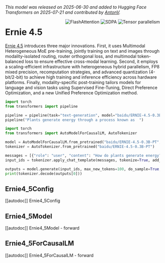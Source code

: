 <!--Copyright 2025 The HuggingFace Team. All rights reserved.

Licensed under the Apache License, Version 2.0 (the "License"); you may not use this file except in compliance with
the License. You may obtain a copy of the License at

http://www.apache.org/licenses/LICENSE-2.0

Unless required by applicable law or agreed to in writing, software distributed under the License is distributed on
an "AS IS" BASIS, WITHOUT WARRANTIES OR CONDITIONS OF ANY KIND, either express or implied. See the License for the
specific language governing permissions and limitations under the License.

⚠️ Note that this file is in Markdown but contain specific syntax for our doc-builder (similar to MDX) that may not be
rendered properly in your Markdown viewer.

-->
*This model was released on 2025-06-30 and added to Hugging Face Transformers on 2025-07-21 and contributed by [AntonV](https://huggingface.co/AntonV).*

<div style="float: right;">
    <div class="flex flex-wrap space-x-1">
        <img alt="FlashAttention" src="https://img.shields.io/badge/%E2%9A%A1%EF%B8%8E%20FlashAttention-eae0c8?style=flat">
        <img alt="SDPA" src="https://img.shields.io/badge/SDPA-DE3412?style=flat&logo=pytorch&logoColor=white">
        <img alt="Tensor parallelism" src="https://img.shields.io/badge/Tensor%20parallelism-06b6d4?style=flat&logoColor=white">
    </div>
</div>

# Ernie 4.5

[Ernie 4.5](https://ernie.baidu.com/blog/posts/ernie4.5/) introduces three major innovations. First, it uses Multimodal Heterogeneous MoE pre-training, jointly training on text and images through modality-isolated routing, router orthogonal loss, and multimodal token-balanced loss to ensure effective cross-modal learning. Second, it employs a scaling-efficient infrastructure with heterogeneous hybrid parallelism, FP8 mixed precision, recomputation strategies, and advanced quantization (4-bit/2-bit) to achieve high training and inference efficiency across hardware platforms. Finally, modality-specific post-training tailors models for language and vision tasks using Supervised Fine-Tuning, Direct Preference Optimization, and a new Unified Preference Optimization method.

<hfoptions id="usage">
<hfoption id="Pipeline">

```py
import torch
from transformers import pipeline

pipeline = pipeline(task="text-generation", model="baidu/ERNIE-4.5-0.3B-PT", dtype="auto")
pipeline("Plants generate energy through a process known as  ")
```

</hfoption>
<hfoption id="AutoModel">

```py
import torch
from transformers import AutoModelForCausalLM, AutoTokenizer

model = AutoModelForCausalLM.from_pretrained("baidu/ERNIE-4.5-0.3B-PT", dtype="auto")
tokenizer = AutoTokenizer.from_pretrained("baidu/ERNIE-4.5-0.3B-PT")

messages = [{"role": "user", "content": "How do plants generate energy?"}]
input_ids = tokenizer.apply_chat_template(messages, tokenize=True, add_generation_prompt=True, return_tensors="pt")

outputs = model.generate(input_ids, max_new_tokens=100, do_sample=True, temperature=0.3,)
print(tokenizer.decode(outputs[0]))
```

</hfoption>
</hfoptions>

## Ernie4_5Config

[[autodoc]] Ernie4_5Config

## Ernie4_5Model

[[autodoc]] Ernie4_5Model
    - forward

## Ernie4_5ForCausalLM

[[autodoc]] Ernie4_5ForCausalLM
    - forward
